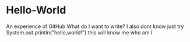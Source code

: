 # Hello-World
An experience of GitHub
What do I want to write?
I also dont know
just try
System.out.println("hello,world!")
this will know me who am I
